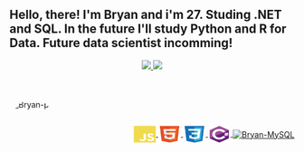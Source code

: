 ## Hello, there! I'm Bryan and i'm 27. Studing .NET and SQL. In the future I'll study Python and R for Data. Future data scientist incomming!
<div align="center">
  <a href="https://github.com/Bryan-OLima">
  <img height="150em" src="https://github-readme-stats.vercel.app/api?username=bryan-olima&show_icons=true&theme=github_dark&include_all_commits=true&count_private=true"/>
  <img height="150em" src="https://github-readme-stats.vercel.app/api/top-langs/?username=bryan-olima&layout=compact&langs_count=7&theme=github_dark"/>
 
</div>

<div><br>
  <br/>
  <br/>
 
  <img align="left" alt="Bryan-pic" height="150" style="border-radius:50px;" src="https://i.imgur.com/sRpOonl.png">

</div>
  
  ##
 <br/>
<div> 
 

</div>

<div align ="right"> 
  <img align="center" alt="Bryan-Js" height="30" width="40" src="https://raw.githubusercontent.com/devicons/devicon/master/icons/javascript/javascript-plain.svg">
  <img align="center" alt="Bryan-HTML" height="30" width="40" src="https://raw.githubusercontent.com/devicons/devicon/master/icons/html5/html5-original.svg">
  <img align="center" alt="Bryan-CSS" height="30" width="40" src="https://raw.githubusercontent.com/devicons/devicon/master/icons/css3/css3-original.svg">
  <img align="center" alt="Rafa-Csharp" height="30" width="40" src="https://raw.githubusercontent.com/devicons/devicon/master/icons/csharp/csharp-original.svg">
  <img align="center" alt="Bryan-MySQL" height="30" width="40" src="https://cdn.jsdelivr.net/gh/devicons/devicon/icons/mysql/mysql-original.svg" />
</div>
  <div>
    <br/>
  </div>
<div align ="left">

</div>
<div >
  </div>
  

<!---
Bryan-OLima/Bryan-OLima is a ✨ special ✨ repository because its `README.md` (this file) appears on your GitHub profile.
You can click the Preview link to take a look at your changes.
--->
